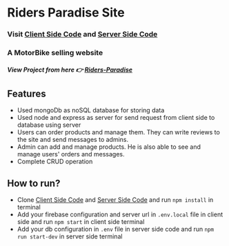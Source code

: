 # Riders Paradise Site

### Visit [Client Side Code](https://github.com/jbmakib/riders-paradise-client) and [Server Side Code](https://github.com/jbmakib/riders-paradise-server)

### A MotorBike selling website

##### View Project from here 👉 [Riders-Paradise](https://riders-paradise-mern.web.app/)

## Features

-   Used mongoDb as noSQL database for storing data
-   Used node and express as server for send request from client side to database using server
-   Users can order products and manage them. They can write reviews to the site and send messages to admins.
-   Admin can add and manage products. He is also able to see and manage users' orders and messages.
-   Complete CRUD operation

## How to run?

-   Clone [Client Side Code](https://github.com/jbmakib/riders-paradise-client) and [Server Side Code](https://github.com/jbmakib/riders-paradise-server) and run `npm install` in terminal
-   Add your firebase configuration and server url in `.env.local` file in client side and run `npm start` in client side terminal
-   Add your db configuration in `.env` file in server side code and run `npm run start-dev` in server side terminal

